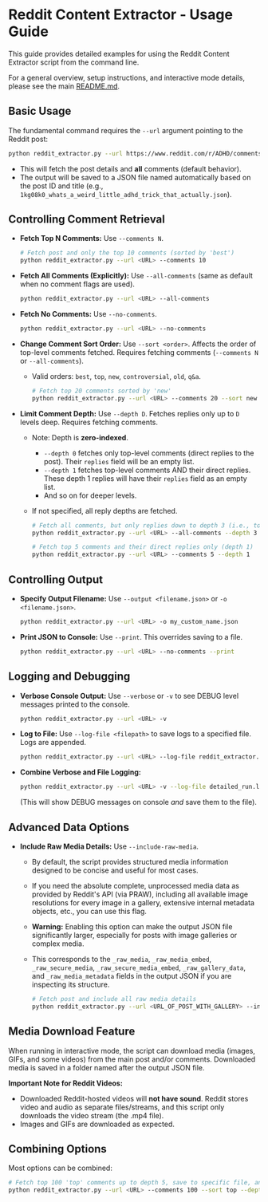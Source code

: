 # Reddit Content Extractor - Usage Guide

This guide provides detailed examples for using the Reddit Content Extractor script from the command line.

For a general overview, setup instructions, and interactive mode details, please see the main [README.md](README.md).

## Basic Usage

The fundamental command requires the `--url` argument pointing to the Reddit post:

```bash
python reddit_extractor.py --url https://www.reddit.com/r/ADHD/comments/1kg08k0/whats_a_weird_little_adhd_trick_that_actually/
```

* This will fetch the post details and **all** comments (default behavior).
* The output will be saved to a JSON file named automatically based on the post ID and title (e.g., `1kg08k0_whats_a_weird_little_adhd_trick_that_actually.json`).

## Controlling Comment Retrieval

* **Fetch Top N Comments:** Use `--comments N`.

    ```bash
    # Fetch post and only the top 10 comments (sorted by 'best')
    python reddit_extractor.py --url <URL> --comments 10
    ```

* **Fetch All Comments (Explicitly):** Use `--all-comments` (same as default when no comment flags are used).

    ```bash
    python reddit_extractor.py --url <URL> --all-comments
    ```

* **Fetch No Comments:** Use `--no-comments`.

    ```bash
    python reddit_extractor.py --url <URL> --no-comments
    ```

* **Change Comment Sort Order:** Use `--sort <order>`. Affects the order of top-level comments fetched. Requires fetching comments (`--comments N` or `--all-comments`).
  * Valid orders: `best`, `top`, `new`, `controversial`, `old`, `q&a`.

    ```bash
    # Fetch top 20 comments sorted by 'new'
    python reddit_extractor.py --url <URL> --comments 20 --sort new
    ```

* **Limit Comment Depth:** Use `--depth D`. Fetches replies only up to `D` levels deep. Requires fetching comments.
  * Note: Depth is **zero-indexed**.
    * `--depth 0` fetches only top-level comments (direct replies to the post). Their `replies` field will be an empty list.
    * `--depth 1` fetches top-level comments AND their direct replies. These depth 1 replies will have their `replies` field as an empty list.
    * And so on for deeper levels.
  * If not specified, all reply depths are fetched.

    ```bash
    # Fetch all comments, but only replies down to depth 3 (i.e., top-level, level 1, level 2, level 3 replies)
    python reddit_extractor.py --url <URL> --all-comments --depth 3
    ```

    ```bash
    # Fetch top 5 comments and their direct replies only (depth 1)
    python reddit_extractor.py --url <URL> --comments 5 --depth 1
    ```

## Controlling Output

* **Specify Output Filename:** Use `--output <filename.json>` or `-o <filename.json>`.

    ```bash
    python reddit_extractor.py --url <URL> -o my_custom_name.json
    ```

* **Print JSON to Console:** Use `--print`. This overrides saving to a file.

    ```bash
    python reddit_extractor.py --url <URL> --no-comments --print
    ```

## Logging and Debugging

* **Verbose Console Output:** Use `--verbose` or `-v` to see DEBUG level messages printed to the console.

    ```bash
    python reddit_extractor.py --url <URL> -v
    ```

* **Log to File:** Use `--log-file <filepath>` to save logs to a specified file. Logs are appended.

    ```bash
    python reddit_extractor.py --url <URL> --log-file reddit_extractor.log
    ```

* **Combine Verbose and File Logging:**

    ```bash
    python reddit_extractor.py --url <URL> -v --log-file detailed_run.log
    ```

    (This will show DEBUG messages on console *and* save them to the file).

## Advanced Data Options

* **Include Raw Media Details:** Use `--include-raw-media`.
  * By default, the script provides structured media information designed to be concise and useful for most cases.
  * If you need the absolute complete, unprocessed media data as provided by Reddit's API (via PRAW), including all available image resolutions for every image in a gallery, extensive internal metadata objects, etc., you can use this flag.
  * **Warning:** Enabling this option can make the output JSON file significantly larger, especially for posts with image galleries or complex media.
  * This corresponds to the `_raw_media`, `_raw_media_embed`, `_raw_secure_media`, `_raw_secure_media_embed`, `_raw_gallery_data`, and `_raw_media_metadata` fields in the output JSON if you are inspecting its structure.

    ```bash
    # Fetch post and include all raw media details
    python reddit_extractor.py --url <URL_OF_POST_WITH_GALLERY> --include-raw-media -o detailed_output.json
    ```

## Media Download Feature

When running in interactive mode, the script can download media (images, GIFs, and some videos) from the main post and/or comments. Downloaded media is saved in a folder named after the output JSON file.

**Important Note for Reddit Videos:**

* Downloaded Reddit-hosted videos will **not have sound**. Reddit stores video and audio as separate files/streams, and this script only downloads the video stream (the .mp4 file).
* Images and GIFs are downloaded as expected.

## Combining Options

Most options can be combined:

```bash
# Fetch top 100 'top' comments up to depth 5, save to specific file, and log verbose output to another file
python reddit_extractor.py --url <URL> --comments 100 --sort top --depth 5 -o results.json -v --log-file execution.log
```
